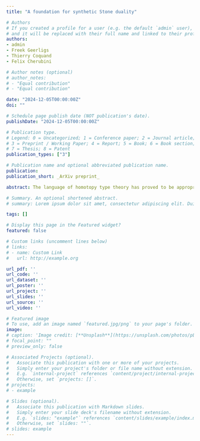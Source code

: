 ```yaml
---
title: "A foundation for synthetic Stone duality"

# Authors
# If you created a profile for a user (e.g. the default `admin` user), write the username (folder name) here 
# and it will be replaced with their full name and linked to their profile.
authors:
- admin
- Freek Geerligs
- Thierry Coquand
- Felix Cherubini

# Author notes (optional)
# author_notes:
# - "Equal contribution"
# - "Equal contribution"

date: "2024-12-05T00:00:00Z"
doi: ""

# Schedule page publish date (NOT publication's date).
publishDate: "2024-12-05T00:00:00Z"

# Publication type.
# Legend: 0 = Uncategorized; 1 = Conference paper; 2 = Journal article;
# 3 = Preprint / Working Paper; 4 = Report; 5 = Book; 6 = Book section;
# 7 = Thesis; 8 = Patent
publication_types: ["3"]

# Publication name and optional abbreviated publication name.
publication:
publication_short: _ArXiv preprint_

abstract: The language of homotopy type theory has proved to be appropriate as an internal language for various higher toposes, for example with Synthetic Algebraic Geometry for the Zariski topos. In this paper we apply such techniques to the higher topos corresponding to the light condensed sets of Dustin Clausen and Peter Scholze. This seems to be an appropriate setting to develop synthetic topology, similar to the work of Martín Escardó. To reason internally about light condensed sets, we use homotopy type theory extended with 4 axioms. Our axioms are strong enough to prove Markov’s principle, LLPO and the negation of WLPO. We also define a type of open propositions, inducing a topology on any type. This leads to a synthetic topological study of (second countable) Stone and compact Hausdorﬀ spaces. Indeed all functions are continuous in the sense that they respect this induced topology, and this topology is as expected for these classes of types. For example, any map from the unit interval to itself is continuous in the usual epsilon-delta sense. We also use the synthetic homotopy theory given by the higher types of homotopy type theory to define and work with cohomology. As an application, we prove Brouwer’s fixed-point theorem internally.

# Summary. An optional shortened abstract.
# summary: Lorem ipsum dolor sit amet, consectetur adipiscing elit. Duis posuere tellus ac convallis placerat. Proin tincidunt magna sed ex sollicitudin condimentum.

tags: []

# Display this page in the Featured widget?
featured: false

# Custom links (uncomment lines below)
# links:
# - name: Custom Link
#   url: http://example.org

url_pdf: ''
url_code: ''
url_dataset: ''
url_poster: ''
url_project: ''
url_slides: ''
url_source: ''
url_video: ''

# Featured image
# To use, add an image named `featured.jpg/png` to your page's folder. 
image:
# caption: 'Image credit: [**Unsplash**](https://unsplash.com/photos/pLCdAaMFLTE)'
# focal_point: ""
# preview_only: false

# Associated Projects (optional).
#   Associate this publication with one or more of your projects.
#   Simply enter your project's folder or file name without extension.
#   E.g. `internal-project` references `content/project/internal-project/index.md`.
#   Otherwise, set `projects: []`.
# projects:
# - example

# Slides (optional).
#   Associate this publication with Markdown slides.
#   Simply enter your slide deck's filename without extension.
#   E.g. `slides: "example"` references `content/slides/example/index.md`.
#   Otherwise, set `slides: ""`.
# slides: example
---
```

